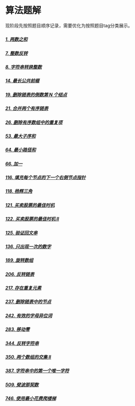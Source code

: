 
# 算法题解

现阶段先按照题目顺序记录，需要优化为按照题目tag分类展示。
##### [](题解/.md)




##### [1. 两数之和](题解/1.md)

##### [7. 整数反转](题解/7.md)

##### [8. 字符串转换整数](题解/8.md)

##### [14. 最长公共前缀](题解/14.md)

##### [19. 删除链表的倒数第 N 个结点](题解/19.md)

##### [21. 合并两个有序链表](题解/21.md)

##### [26. 删除有序数组中的重复项](题解/26.md)

##### [53. 最大子序和](题解/53.md)

##### [64. 最小路径和](题解/64.md)

##### [66. 加一](题解/66.md)

##### [116. 填充每个节点的下一个右侧节点指针](题解/116.md)

##### [118. 杨辉三角](题解/118.md)

##### [121. 买卖股票的最佳时机](题解/121.md)

##### [122. 买卖股票的最佳时机 II](题解/122.md)

##### [125. 验证回文串](题解/125.md)

##### [136. 只出现一次的数字](题解/136.md)

##### [189. 旋转数组](题解/189.md)

##### [206. 反转链表](题解/206.md)

##### [217. 存在重复元素](题解/217.md)

##### [237. 删除链表中的节点](题解/237.md)

##### [242. 有效的字母异位词](题解/242.md)

##### [283. 移动零](题解/283.md)

##### [344. 反转字符串](题解/344.md)

##### [350. 两个数组的交集 II](题解/350.md)

##### [387. 字符串中的第一个唯一字符](题解/387.md)

##### [509. 斐波那契数](题解/509.md)

##### [746. 使用最小花费爬楼梯](题解/746.md)

